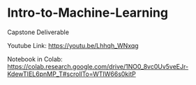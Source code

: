 # Intro-to-Machine-Learning
Capstone Deliverable

Youtube Link: https://youtu.be/Lhhqh_WNxqg 

Notebook in Colab: https://colab.research.google.com/drive/1NO0_8vc0Uv5veEJr-KdewTIEL6pnMP_T#scrollTo=WTIW66s0kitP 
